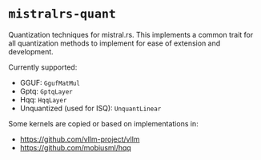 # `mistralrs-quant`

Quantization techniques for mistral.rs. This implements a common trait for all quantization methods to implement for ease of extension and development.

Currently supported:
- GGUF: `GgufMatMul`
- Gptq: `GptqLayer`
- Hqq: `HqqLayer`
- Unquantized (used for ISQ): `UnquantLinear`

Some kernels are copied or based on implementations in:
- https://github.com/vllm-project/vllm
- https://github.com/mobiusml/hqq
